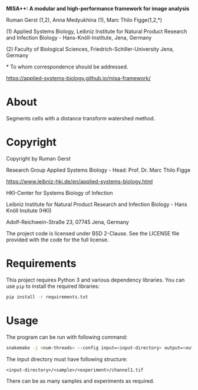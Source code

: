 **MISA++: A modular and high-performance framework for image analysis**

Ruman Gerst (1,2), Anna Medyukhina (1), Marc Thilo Figge(1,2,\*)

(1) Applied Systems Biology, Leibniz Institute for Natural Product Research and Infection Biology - Hans-Knöll-Institute, Jena, Germany

(2) Faculty of Biological Sciences, Friedrich-Schiller-University Jena, Germany

\* To whom correspondence should be addressed.

https://applied-systems-biology.github.io/misa-framework/

# About

Segments cells with a distance transform watershed method.

# Copyright

Copyright by Ruman Gerst

Research Group Applied Systems Biology - Head: Prof. Dr. Marc Thilo Figge

https://www.leibniz-hki.de/en/applied-systems-biology.html

HKI-Center for Systems Biology of Infection

Leibniz Institute for Natural Product Research and Infection Biology - Hans Knöll Insitute (HKI)

Adolf-Reichwein-Straße 23, 07745 Jena, Germany

The project code is licensed under BSD 2-Clause.
See the LICENSE file provided with the code for the full license.

# Requirements

This project requires Python 3 and various dependency libraries.
You can use `pip` to install the required libraries:

```bash
pip install -r requirements.txt
```

# Usage

The program can be run with following command:

```bash
snakemake -j <num-threads> --config input=<input-directory> output=<output-directory>
```

The input directory must have following structure:

```
<input-directory>/<sample>/<experiment>/channel1.tif
```

There can be as many samples and experiments as required.
